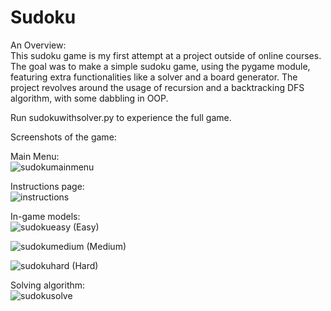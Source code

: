 # Sudoku

An Overview:  
This sudoku game is my first attempt at a project outside of online courses. The goal was to make a simple sudoku game, using the pygame module, featuring extra 
functionalities like a solver and a board generator. The project revolves around the usage of recursion and a backtracking DFS algorithm, with some dabbling in OOP.

  
Run sudokuwithsolver.py to experience the full game.


Screenshots of the game:  


Main Menu:  
![sudokumainmenu](https://user-images.githubusercontent.com/65714641/131245718-ea57a5b5-12d1-4dfd-9c0e-a8a8822b0105.png)


Instructions page:  
![instructions](https://user-images.githubusercontent.com/65714641/131245743-36dbd7b3-c5c0-440e-b9c5-5a18d37d39e5.png)


In-game models:  
![sudokueasy](https://user-images.githubusercontent.com/65714641/131245752-fa955091-305c-454c-a2cd-5c0c6849ca93.png) (Easy)  


![sudokumedium](https://user-images.githubusercontent.com/65714641/131245909-16392f9c-64fd-45f0-8562-8a7934e04853.png) (Medium)  


![sudokuhard](https://user-images.githubusercontent.com/65714641/131245911-7c93a355-d97c-471e-aa84-595cbbbb787f.png) (Hard)  


Solving algorithm:  
![sudokusolve](https://user-images.githubusercontent.com/65714641/131245761-4db96910-7355-406f-a91b-68c06dcee3af.png)

